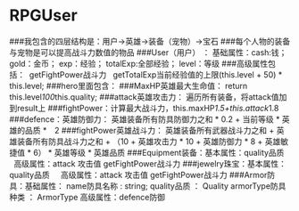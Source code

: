 # RPGUser
###我包含的四层结构是：用户->英雄->装备（宠物）->宝石
###每个人物的装备与宠物是可以提高战斗力数值的物品
###User（用户） ： 基础属性：cash:钱； gold：金币；  exp：经验； totalExp:全部经验；  level：等级
###高级属性包括：  getFightPower战斗力   getTotalExp当前经验值的上限(this.level + 50) * this.level;
###hero里面包含：
###MaxHP英雄最大生命值： return this.level*100*this.quality;
###attack英雄攻击力： 遍历所有装备，将attack值加到result上
###fightPower：计算最大战斗力，this.maxHP*1.5+this.attack*1.8
###defence：英雄防御力： 英雄装备所有防具防御力之和 * 0.2 + 当前等级 * 英雄的品质 *　2
###fightPower英雄战斗力： 英雄装备所有武器战斗力之和 + 英雄装备所有防具战斗力之和 + （10 + 英雄攻击力 * 10 + 英雄防御力 * 8 + 英雄敏捷值 * 6） * 英雄等级 * 英雄品质
###Equipment装备：基本属性：quality品质     高级属性：attack 攻击值  getFightPower战斗力
###jewelry珠宝：基本属性：quality品质     高级属性：attack 攻击值  getFightPower战斗力
###Armor防具：基础属性： name防具名称 : string; quality品质 ： Quality armorType防具种类 ： ArmorType   高级属性：defence防御
